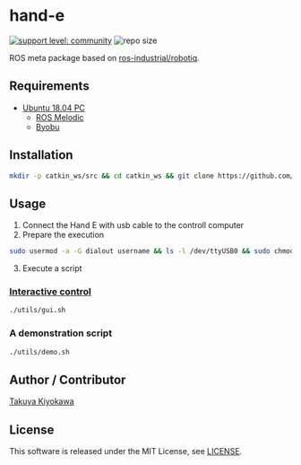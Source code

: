 # hand-e

[![support level: community](https://img.shields.io/badge/support%20level-community-lightgray.svg)](http://rosindustrial.org/news/2016/10/7/better-supporting-a-growing-ros-industrial-software-platform)
![repo size](https://img.shields.io/github/repo-size/takuya-ki/hand-e)

ROS meta package based on [ros-industrial/robotiq](https://github.com/ros-industrial/robotiq).

## Requirements

- [Ubuntu 18.04 PC](https://ubuntu.com/certified/laptops?q=&limit=20&vendor=Lenovo&vendor=Dell&vendor=HP&release=18.04+LTS)
    - [ROS Melodic](http://wiki.ros.org/melodic/Installation/Ubuntu)
    - [Byobu](https://www.byobu.org/)

## Installation

```bash
mkdir -p catkin_ws/src && cd catkin_ws && git clone https://github.com/takuya-ki/hand-e.git src && sudo apt update && sudo apt install byobu ros-melodic-joint-state-publisher-gui ros-melodic-soem ros-melodic-socketcan-interface && catkin build && source catkn_ws/devel/setup.bash
```

## Usage

1. Connect the Hand E with usb cable to the controll computer
2. Prepare the execution
```bash
sudo usermod -a -G dialout username && ls -l /dev/ttyUSB0 && sudo chmod +777 /dev/ttyUSB0
```

3. Execute a script

### [Interactive control](https://wiki.ros.org/robotiq/Tutorials/Control%20of%20a%202-Finger%20Gripper%20using%20the%20Modbus%20RTU%20protocol%20%28ros%20kinetic%20and%20newer%20releases%29)
```bash
./utils/gui.sh
```

### A demonstration script
```bash
./utils/demo.sh
```

## Author / Contributor

[Takuya Kiyokawa](https://takuya-ki.github.io/)

## License

This software is released under the MIT License, see [LICENSE](./LICENSE).

